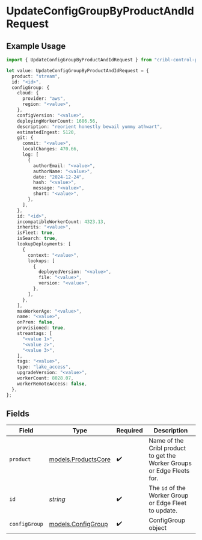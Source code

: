 # UpdateConfigGroupByProductAndIdRequest

## Example Usage

```typescript
import { UpdateConfigGroupByProductAndIdRequest } from "cribl-control-plane/models/operations";

let value: UpdateConfigGroupByProductAndIdRequest = {
  product: "stream",
  id: "<id>",
  configGroup: {
    cloud: {
      provider: "aws",
      region: "<value>",
    },
    configVersion: "<value>",
    deployingWorkerCount: 1686.56,
    description: "reorient honestly bewail yummy athwart",
    estimatedIngest: 5120,
    git: {
      commit: "<value>",
      localChanges: 470.66,
      log: [
        {
          authorEmail: "<value>",
          authorName: "<value>",
          date: "2024-12-24",
          hash: "<value>",
          message: "<value>",
          short: "<value>",
        },
      ],
    },
    id: "<id>",
    incompatibleWorkerCount: 4323.13,
    inherits: "<value>",
    isFleet: true,
    isSearch: true,
    lookupDeployments: [
      {
        context: "<value>",
        lookups: [
          {
            deployedVersion: "<value>",
            file: "<value>",
            version: "<value>",
          },
        ],
      },
    ],
    maxWorkerAge: "<value>",
    name: "<value>",
    onPrem: false,
    provisioned: true,
    streamtags: [
      "<value 1>",
      "<value 2>",
      "<value 3>",
    ],
    tags: "<value>",
    type: "lake_access",
    upgradeVersion: "<value>",
    workerCount: 8028.07,
    workerRemoteAccess: false,
  },
};
```

## Fields

| Field                                                                  | Type                                                                   | Required                                                               | Description                                                            |
| ---------------------------------------------------------------------- | ---------------------------------------------------------------------- | ---------------------------------------------------------------------- | ---------------------------------------------------------------------- |
| `product`                                                              | [models.ProductsCore](../../models/productscore.md)                    | :heavy_check_mark:                                                     | Name of the Cribl product to get the Worker Groups or Edge Fleets for. |
| `id`                                                                   | *string*                                                               | :heavy_check_mark:                                                     | The <code>id</code> of the Worker Group or Edge Fleet to update.       |
| `configGroup`                                                          | [models.ConfigGroup](../../models/configgroup.md)                      | :heavy_check_mark:                                                     | ConfigGroup object                                                     |